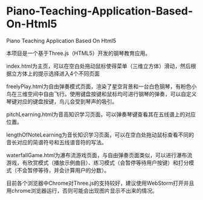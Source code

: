 # Piano-Teaching-Application-Based-On-Html5
Piano Teaching Application Based On Html5

本项目是一个基于Three.js（HTML5）开发的钢琴教育应用。   

index.html为主页，可以在空白处拖动鼠标使得菜单（三维立方体）滑动，然后根据立方体上的提示选择进入4个不同页面  

freelyPlay.html为自由弹奏模式页面，渲染了星空背景和一台白色钢琴，有粉色小鸟在三维空间中自由飞行。使用键盘按键和鼠标均可进行钢琴的弹奏，可以自定义琴键对应的键盘按键，鸟儿会受到琴声的吸引。  

pitchLearning.html为音高知识学习页面，可以弹奏琴键查看其在五线谱上的对应位置。  
  
lengthOfNoteLearning为音长知识学习页面，可以在空白处拖动鼠标查看不同的音长对应的简谱符号和五线谱音符的写法。  

waterfallGame.html为瀑布流游戏页面，与自由弹奏页面类似，可以进行瀑布流游戏，有欣赏模式（播放示例曲目）、练习模式（会暂停等待用户按键）和打分模式（不会暂停等待，并会计算用户的分数）。  

目前各个浏览器中Chrome对Three.js的支持较好，建议使用WebStorm打开并且用chrome浏览器运行，否则可能会出现图片显示不出来的情况。  
